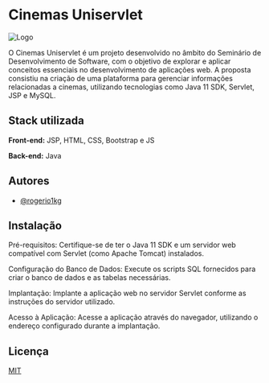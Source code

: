# Cinemas Uniservlet

![Logo](https://iili.io/JqDQ51R.png)

O Cinemas Uniservlet é um projeto desenvolvido no âmbito do Seminário de Desenvolvimento de Software, com o objetivo de explorar e aplicar conceitos essenciais no desenvolvimento de aplicações web. A proposta consistiu na criação de uma plataforma para gerenciar informações relacionadas a cinemas, utilizando tecnologias como Java 11 SDK, Servlet, JSP e MySQL.

## Stack utilizada

**Front-end:** JSP, HTML, CSS, Bootstrap e JS

**Back-end:** Java

## Autores

- [@rogerio1kg](https://www.github.com/octokatherine)

## Instalação

Pré-requisitos: Certifique-se de ter o Java 11 SDK e um servidor web compatível com Servlet (como Apache Tomcat) instalados.

Configuração do Banco de Dados: Execute os scripts SQL fornecidos para criar o banco de dados e as tabelas necessárias.

Implantação: Implante a aplicação web no servidor Servlet conforme as instruções do servidor utilizado.

Acesso à Aplicação: Acesse a aplicação através do navegador, utilizando o endereço configurado durante a implantação.


## Licença

[MIT](https://choosealicense.com/licenses/mit/)